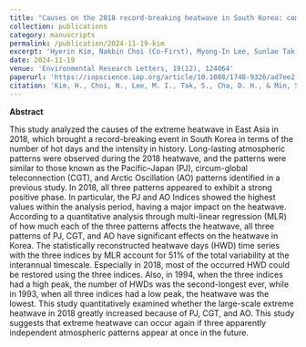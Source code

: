 ```yaml
---
title: "Causes on the 2018 record-breaking heatwave in South Korea: compound impacts from recurrent large-scale atmospheric teleconnections"
collection: publications
category: manuscripts
permalink: /publication/2024-11-19-kim
excerpt: 'Hyerin Kim, Nakbin Choi (Co-First), Myong-In Lee, Sunlae Tak, Dong-Hyun Cha and Seung-Ki Min'
date: 2024-11-19
venue: 'Environmental Research Letters, 19(12), 124064'
paperurl: 'https://iopscience.iop.org/article/10.1088/1748-9326/ad7ee2'
citation: 'Kim, H., Choi, N., Lee, M. I., Tak, S., Cha, D. H., & Min, S. K. (2024). Causes on the 2018 record-breaking heatwave in South Korea: compound impacts from recurrent large-scale atmospheric teleconnections. Environmental Research Letters, 19(12), 124064.'
---
```

**Abstract**

This study analyzed the causes of the extreme heatwave in East Asia in 2018, which brought a record-breaking event in South Korea in terms of the number of hot days and the intensity in history. Long-lasting atmospheric patterns were observed during the 2018 heatwave, and the patterns were similar to those known as the Pacific–Japan (PJ), circum-global teleconnection (CGT), and Arctic Oscillation (AO) patterns identified in a previous study. In 2018, all three patterns appeared to exhibit a strong positive phase. In particular, the PJ and AO Indices showed the highest values within the analysis period, having a major impact on the heatwave. According to a quantitative analysis through multi-linear regression (MLR) of how much each of the three patterns affects the heatwave, all three patterns of PJ, CGT, and AO have significant effects on the heatwave in Korea. The statistically reconstructed heatwave days (HWD) time series with the three indices by MLR account for 51% of the total variability at the interannual timescale. Especially in 2018, most of the occurred HWD could be restored using the three indices. Also, in 1994, when the three indices had a high peak, the number of HWDs was the second-longest ever, while in 1993, when all three indices had a low peak, the heatwave was the lowest. This study quantitatively examined whether the large-scale extreme heatwave in 2018 greatly increased because of PJ, CGT, and AO. This study suggests that extreme heatwave can occur again if three apparently independent atmospheric patterns appear at once in the future.
